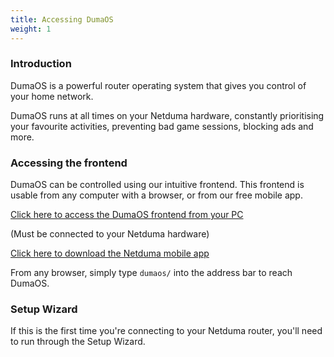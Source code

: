 ```yaml
---
title: Accessing DumaOS
weight: 1
---
```

### Introduction

DumaOS is a powerful router operating system that gives you control of your home network.

DumaOS runs at all times on your Netduma hardware, constantly prioritising your favourite activities, preventing bad game sessions, blocking ads and more.

### Accessing the frontend

DumaOS can be controlled using our intuitive frontend. This frontend is usable from any computer with a browser, or from our free mobile app.

[Click here to access the DumaOS frontend from your PC](http://dumaos/)

(Must be connected to your Netduma hardware)

[Click here to download the Netduma mobile app]([https://mobile.dumaos.com/](https://mobile.dumaos.com/))

From any browser, simply type `dumaos/` into the address bar to reach DumaOS.

### Setup Wizard

If this is the first time you're connecting to your Netduma router, you'll need to run through the Setup Wizard.